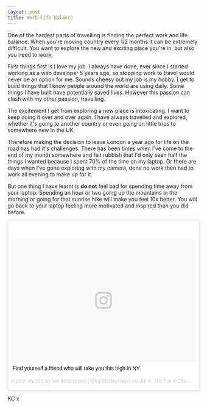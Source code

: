 ```yaml
---
layout: post
title: Work–life balance
---
```


One of the hardest parts of travelling is finding the perfect work and life balance. When you're moving country every 1/2 months it can be extremely difficult. You want to explore the new and exciting place you're in, but also you need to work.

First things first is I love my job. I always have done, ever since I started working as a web developer 5 years ago, so stopping work to travel would never be an option for me. Sounds cheesy but my job is my hobby. I get to build things that I know people around the world are using daily. Some things I have built have potentially saved lives. However this passion can clash with my other passion, travelling.

The excitement I get from exploring a new place is intoxicating. I want to keep doing it over and over again. I have always travelled and explored, whether it's going to another country or even going on little trips to somewhere new in the UK.

Therefore making the decision to leave London a year ago for life on the road has had it's challenges. There has been times when I've come to the end of my month somewhere and felt rubbish that I'd only seen half the things I wanted because I spent 70% of the time on my laptop. Or there are days when I've gone exploring with my camera, done no work then had to work all evening to make up for it.

But one thing I have learnt is **do not** feel bad for spending time away from your laptop. Spending an hour or two going up the mountains in the morning or going for that sunrise hike will make you feel 10x better. You will go back to your laptop feeling more motivated and inspired than you did before.

<blockquote class="instagram-media" data-instgrm-captioned data-instgrm-version="7" style=" background:#FFF; border:0; border-radius:3px; box-shadow:0 0 1px 0 rgba(0,0,0,0.5),0 1px 10px 0 rgba(0,0,0,0.15); margin: 1px; max-width:658px; padding:0; width:99.375%; width:-webkit-calc(100% - 2px); width:calc(100% - 2px);"><div style="padding:8px;"> <div style=" background:#F8F8F8; line-height:0; margin-top:40px; padding:33.24074074074074% 0; text-align:center; width:100%;"> <div style=" background:url(data:image/png;base64,iVBORw0KGgoAAAANSUhEUgAAACwAAAAsCAMAAAApWqozAAAABGdBTUEAALGPC/xhBQAAAAFzUkdCAK7OHOkAAAAMUExURczMzPf399fX1+bm5mzY9AMAAADiSURBVDjLvZXbEsMgCES5/P8/t9FuRVCRmU73JWlzosgSIIZURCjo/ad+EQJJB4Hv8BFt+IDpQoCx1wjOSBFhh2XssxEIYn3ulI/6MNReE07UIWJEv8UEOWDS88LY97kqyTliJKKtuYBbruAyVh5wOHiXmpi5we58Ek028czwyuQdLKPG1Bkb4NnM+VeAnfHqn1k4+GPT6uGQcvu2h2OVuIf/gWUFyy8OWEpdyZSa3aVCqpVoVvzZZ2VTnn2wU8qzVjDDetO90GSy9mVLqtgYSy231MxrY6I2gGqjrTY0L8fxCxfCBbhWrsYYAAAAAElFTkSuQmCC); display:block; height:44px; margin:0 auto -44px; position:relative; top:-22px; width:44px;"></div></div> <p style=" margin:8px 0 0 0; padding:0 4px;"> <a href="https://www.instagram.com/p/BWSYZBXlE_p/" style=" color:#000; font-family:Arial,sans-serif; font-size:14px; font-style:normal; font-weight:normal; line-height:17px; text-decoration:none; word-wrap:break-word;" target="_blank">Find yourself a friend who will take you this high in NY</a></p> <p style=" color:#c9c8cd; font-family:Arial,sans-serif; font-size:14px; line-height:17px; margin-bottom:0; margin-top:8px; overflow:hidden; padding:8px 0 7px; text-align:center; text-overflow:ellipsis; white-space:nowrap;">A post shared by kimberleycook (@kimberleycook) on <time style=" font-family:Arial,sans-serif; font-size:14px; line-height:17px;" datetime="2017-07-08T13:26:23+00:00">Jul 8, 2017 at 6:26am PDT</time></p></div></blockquote> <script async defer src="//platform.instagram.com/en_US/embeds.js"></script>

KC x
